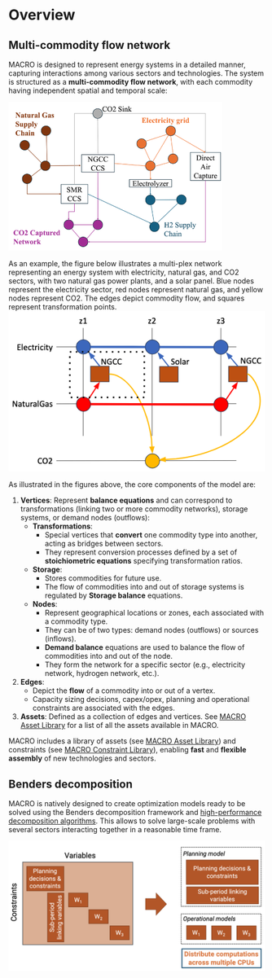 # Overview

## Multi-commodity flow network
MACRO is designed to represent energy systems in a detailed manner, capturing interactions among various sectors and technologies. The system is structured as a **multi-commodity flow network**, with each commodity having independent spatial and temporal scale:

![multi-commodity flow network](../images/multi_network.png)

As an example, the figure below illustrates a multi-plex network representing an energy system with electricity, natural gas, and CO2 sectors, with two natural gas power plants, and a solar panel. Blue nodes represent the electricity sector, red nodes represent natural gas, and yellow nodes represent CO2. The edges depict commodity flow, and squares represent transformation points.
![network](../images/network.png)

As illustrated in the figures above, the core components of the model are:

1. **Vertices**: Represent **balance equations** and can correspond to transformations (linking two or more commodity networks), storage systems, or demand nodes (outflows):
    - **Transformations**: 
        - Special vertices that **convert** one commodity type into another, acting as bridges between sectors. 
        - They represent conversion processes defined by a set of **stoichiometric equations** specifying transformation ratios.
    - **Storage**: 
        - Stores commodities for future use.
        - The flow of commodities into and out of storage systems is regulated by **Storage balance** equations.
    - **Nodes**:
        - Represent geographical locations or zones, each associated with a commodity type.
        - They can be of two types: demand nodes (outflows) or sources (inflows).
        - **Demand balance** equations are used to balance the flow of commodities into and out of the node.
        - They form the network for a specific sector (e.g., electricity network, hydrogen network, etc.).
2. **Edges**: 
    - Depict the **flow** of a commodity into or out of a vertex.
    - Capacity sizing decisions, capex/opex, planning and operational constraints are associated with the edges.
3. **Assets**: Defined as a collection of edges and vertices. See [MACRO Asset Library](@ref) for a list of all the assets available in MACRO.

MACRO includes a library of assets (see [MACRO Asset Library](@ref)) and constraints (see [MACRO Constraint Library](@ref)), enabling **fast** and **flexible assembly** of new technologies and sectors.

## Benders decomposition

MACRO is natively designed to create optimization models ready to be solved using the Benders decomposition framework and [high-performance decomposition algorithms](https://arxiv.org/abs/2403.02559). This allows to solve large-scale problems with several sectors interacting together in a reasonable time frame.

![model_structure](../images/model_structure.png)